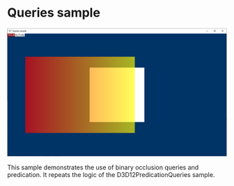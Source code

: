 # Queries sample
![Subresources GUI](Screenshot.png)

This sample demonstrates the use of binary occlusion queries and predication. 
It repeats the logic of the D3D12PredicationQueries sample.